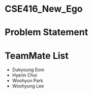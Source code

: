 # CSE416_New_Ego
# Problem Statement
# TeamMate List
- Dukyoung Eom
- Hyerin Choi
- Woohyun Park
- Woohyung Lee

